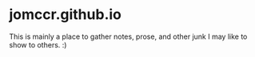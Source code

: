 # jomccr.github.io

This is mainly a place to gather notes, prose, and other junk I may like to show to others. :)

